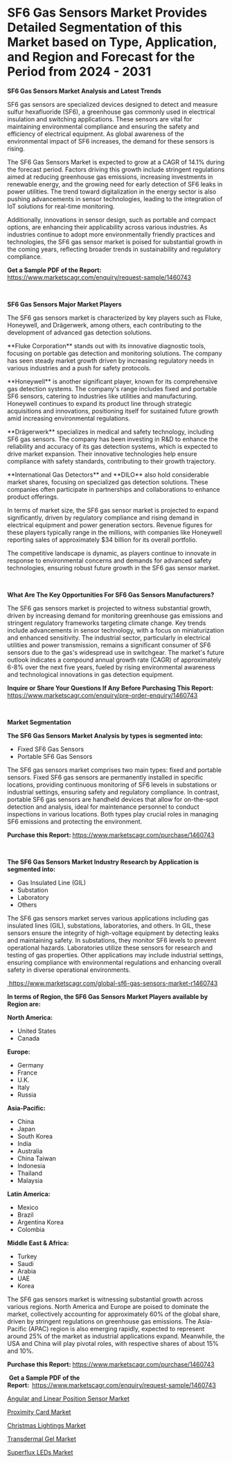 <p><h1>SF6 Gas Sensors Market Provides Detailed Segmentation of this Market based on Type, Application, and Region and Forecast for the Period from 2024 - 2031</h1></p><p><strong>SF6 Gas Sensors Market Analysis and Latest Trends</strong></p>
<p><p>SF6 gas sensors are specialized devices designed to detect and measure sulfur hexafluoride (SF6), a greenhouse gas commonly used in electrical insulation and switching applications. These sensors are vital for maintaining environmental compliance and ensuring the safety and efficiency of electrical equipment. As global awareness of the environmental impact of SF6 increases, the demand for these sensors is rising.</p><p>The SF6 Gas Sensors Market is expected to grow at a CAGR of 14.1% during the forecast period. Factors driving this growth include stringent regulations aimed at reducing greenhouse gas emissions, increasing investments in renewable energy, and the growing need for early detection of SF6 leaks in power utilities. The trend toward digitalization in the energy sector is also pushing advancements in sensor technologies, leading to the integration of IoT solutions for real-time monitoring.</p><p>Additionally, innovations in sensor design, such as portable and compact options, are enhancing their applicability across various industries. As industries continue to adopt more environmentally friendly practices and technologies, the SF6 gas sensor market is poised for substantial growth in the coming years, reflecting broader trends in sustainability and regulatory compliance.</p></p>
<p><strong>Get a Sample PDF of the Report:&nbsp;</strong> <a href="https://www.marketscagr.com/enquiry/request-sample/1460743?utm_campaign=1339&utm_medium=2&utm_source=Github&utm_content=ia&utm_term=01102024&utm_id=sf6-gas-sensors">https://www.marketscagr.com/enquiry/request-sample/1460743</a></p>
<p>&nbsp;</p>
<p><strong>SF6 Gas Sensors Major Market Players</strong></p>
<p><p>The SF6 gas sensors market is characterized by key players such as Fluke, Honeywell, and Drägerwerk, among others, each contributing to the development of advanced gas detection solutions. </p><p>**Fluke Corporation** stands out with its innovative diagnostic tools, focusing on portable gas detection and monitoring solutions. The company has seen steady market growth driven by increasing regulatory needs in various industries and a push for safety protocols.</p><p>**Honeywell** is another significant player, known for its comprehensive gas detection systems. The company's range includes fixed and portable SF6 sensors, catering to industries like utilities and manufacturing. Honeywell continues to expand its product line through strategic acquisitions and innovations, positioning itself for sustained future growth amid increasing environmental regulations.</p><p>**Drägerwerk** specializes in medical and safety technology, including SF6 gas sensors. The company has been investing in R&D to enhance the reliability and accuracy of its gas detection systems, which is expected to drive market expansion. Their innovative technologies help ensure compliance with safety standards, contributing to their growth trajectory.</p><p>**International Gas Detectors** and **DILO** also hold considerable market shares, focusing on specialized gas detection solutions. These companies often participate in partnerships and collaborations to enhance product offerings.</p><p>In terms of market size, the SF6 gas sensor market is projected to expand significantly, driven by regulatory compliance and rising demand in electrical equipment and power generation sectors. Revenue figures for these players typically range in the millions, with companies like Honeywell reporting sales of approximately $34 billion for its overall portfolio. </p><p>The competitive landscape is dynamic, as players continue to innovate in response to environmental concerns and demands for advanced safety technologies, ensuring robust future growth in the SF6 gas sensor market.</p></p>
<p>&nbsp;</p>
<p><strong>What Are The Key Opportunities For SF6 Gas Sensors Manufacturers?</strong></p>
<p><p>The SF6 gas sensors market is projected to witness substantial growth, driven by increasing demand for monitoring greenhouse gas emissions and stringent regulatory frameworks targeting climate change. Key trends include advancements in sensor technology, with a focus on miniaturization and enhanced sensitivity. The industrial sector, particularly in electrical utilities and power transmission, remains a significant consumer of SF6 sensors due to the gas's widespread use in switchgear. The market's future outlook indicates a compound annual growth rate (CAGR) of approximately 6-8% over the next five years, fueled by rising environmental awareness and technological innovations in gas detection equipment.</p></p>
<p><strong>Inquire or Share Your Questions If Any Before Purchasing This Report:</strong> <a href="https://www.marketscagr.com/enquiry/pre-order-enquiry/1460743?utm_campaign=1339&utm_medium=2&utm_source=Github&utm_content=ia&utm_term=01102024&utm_id=sf6-gas-sensors">https://www.marketscagr.com/enquiry/pre-order-enquiry/1460743</a></p>
<p>&nbsp;</p>
<p><strong>Market Segmentation</strong></p>
<p><strong>The SF6 Gas Sensors Market Analysis by types is segmented into:</strong></p>
<p><ul><li>Fixed SF6 Gas Sensors</li><li>Portable SF6 Gas Sensors</li></ul></p>
<p><p>The SF6 gas sensors market comprises two main types: fixed and portable sensors. Fixed SF6 gas sensors are permanently installed in specific locations, providing continuous monitoring of SF6 levels in substations or industrial settings, ensuring safety and regulatory compliance. In contrast, portable SF6 gas sensors are handheld devices that allow for on-the-spot detection and analysis, ideal for maintenance personnel to conduct inspections in various locations. Both types play crucial roles in managing SF6 emissions and protecting the environment.</p></p>
<p><strong>Purchase this Report:&nbsp;</strong><a href="https://www.marketscagr.com/purchase/1460743?utm_campaign=1339&utm_medium=2&utm_source=Github&utm_content=ia&utm_term=01102024&utm_id=sf6-gas-sensors">https://www.marketscagr.com/purchase/1460743</a></p>
<p>&nbsp;</p>
<p><strong>The SF6 Gas Sensors Market Industry Research by Application is segmented into:</strong></p>
<p><ul><li>Gas Insulated Line (GIL)</li><li>Substation</li><li>Laboratory</li><li>Others</li></ul></p>
<p><p>The SF6 gas sensors market serves various applications including gas insulated lines (GIL), substations, laboratories, and others. In GIL, these sensors ensure the integrity of high-voltage equipment by detecting leaks and maintaining safety. In substations, they monitor SF6 levels to prevent operational hazards. Laboratories utilize these sensors for research and testing of gas properties. Other applications may include industrial settings, ensuring compliance with environmental regulations and enhancing overall safety in diverse operational environments.</p></p>
<p><a href="https://www.marketscagr.com/global-sf6-gas-sensors-market-r1460743?utm_campaign=1339&utm_medium=2&utm_source=Github&utm_content=ia&utm_term=01102024&utm_id=sf6-gas-sensors">&nbsp;https://www.marketscagr.com/global-sf6-gas-sensors-market-r1460743</a></p>
<p><strong>In terms of Region, the SF6 Gas Sensors Market Players available by Region are:</strong></p>
<p>
    <p> <strong> North America: </strong>
        <ul>
            <li>United States</li>
            <li>Canada</li>
        </ul>
        </p> 
    <p> <strong> Europe: </strong>
        <ul>
            <li>Germany</li>
            <li>France</li>
            <li>U.K.</li>
            <li>Italy</li>
            <li>Russia</li>
        </ul>
        </p> 
    <p> <strong> Asia-Pacific: </strong>
        <ul>
            <li>China</li>
            <li>Japan</li>
            <li>South Korea</li>
            <li>India</li>
            <li>Australia</li>
            <li>China Taiwan</li>
            <li>Indonesia</li>
            <li>Thailand</li>
            <li>Malaysia</li>
        </ul>
        </p> 
    <p> <strong> Latin America: </strong>
        <ul>
            <li>Mexico</li>
            <li>Brazil</li>
            <li>Argentina Korea</li>
            <li>Colombia</li>
        </ul>
        </p> 
    <p> <strong> Middle East & Africa: </strong>
        <ul>
            <li>Turkey</li>
            <li>Saudi</li>
            <li>Arabia</li>
            <li>UAE</li>
            <li>Korea</li>
        </ul>
    </p>
    </p>
<p><p>The SF6 gas sensors market is witnessing substantial growth across various regions. North America and Europe are poised to dominate the market, collectively accounting for approximately 60% of the global share, driven by stringent regulations on greenhouse gas emissions. The Asia-Pacific (APAC) region is also emerging rapidly, expected to represent around 25% of the market as industrial applications expand. Meanwhile, the USA and China will play pivotal roles, with respective shares of about 15% and 10%.</p></p>
<p><strong>Purchase this Report: </strong><a href="https://www.marketscagr.com/purchase/1460743?utm_campaign=1339&utm_medium=2&utm_source=Github&utm_content=ia&utm_term=01102024&utm_id=sf6-gas-sensors">https://www.marketscagr.com/purchase/1460743</a></p>
<p>&nbsp;<strong>Get a Sample PDF of the Report:&nbsp;&nbsp;</strong><a href="https://www.marketscagr.com/enquiry/request-sample/1460743?utm_campaign=1339&utm_medium=2&utm_source=Github&utm_content=ia&utm_term=01102024&utm_id=sf6-gas-sensors">https://www.marketscagr.com/enquiry/request-sample/1460743</a></p>
<p><strong></strong></p>
<p><p><a href="https://issuu.com/reportprime-2/docs/angular-and-linear-position-sensor-_56937c0c8072a1?utm_campaign=1339&utm_medium=2&utm_source=Github&utm_content=ia&utm_term=01102024&utm_id=sf6-gas-sensors">Angular and Linear Position Sensor Market</a></p><p><a href="https://www.linkedin.com/pulse/proximity-card-market-outlook-complete-industry-analysis-t2kac?utm_campaign=1339&utm_medium=2&utm_source=Github&utm_content=ia&utm_term=01102024&utm_id=sf6-gas-sensors">Proximity Card Market</a></p><p><a href="https://www.linkedin.com/pulse/future-innovation-global-christmas-lightings-market-growth-bx48c?utm_campaign=1339&utm_medium=2&utm_source=Github&utm_content=ia&utm_term=01102024&utm_id=sf6-gas-sensors">Christmas Lightings Market</a></p><p><a href="https://www.linkedin.com/pulse/global-transdermal-gel-industry-analysis-report-market-size-d5xse?utm_campaign=1339&utm_medium=2&utm_source=Github&utm_content=ia&utm_term=01102024&utm_id=sf6-gas-sensors">Transdermal Gel Market</a></p><p><a href="https://issuu.com/reportprime-2/docs/superflux-leds-market-size-2030.ppt_0d4f69456d2fcd?utm_campaign=1339&utm_medium=2&utm_source=Github&utm_content=ia&utm_term=01102024&utm_id=sf6-gas-sensors">Superflux LEDs Market</a></p></p>